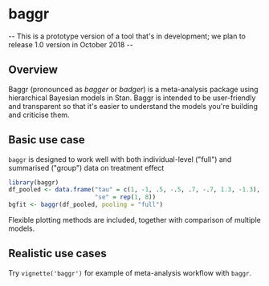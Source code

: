 
<!-- README.md is generated from README.Rmd. Please edit that file -->
baggr
=====

-- This is a prototype version of a tool that's in development; we plan to release 1.0 version in October 2018 --

Overview
--------

Baggr (pronounced as *bagger* or *badger*) is a meta-analysis package using hierarchical Bayesian models in Stan. Baggr is intended to be user-friendly and transparent so that it's easier to understand the models you're building and criticise them.

Basic use case
--------------

`baggr` is designed to work well with both individual-level ("full") and summarised ("group") data on treatment effect

``` r
library(baggr)
df_pooled <- data.frame("tau" = c(1, -1, .5, -.5, .7, -.7, 1.3, -1.3), 
                        "se" = rep(1, 8))
bgfit <- baggr(df_pooled, pooling = "full")
```

Flexible plotting methods are included, together with comparison of multiple models.

Realistic use cases
-------------------

Try `vignette('baggr')` for example of meta-analysis workflow with `baggr`.
